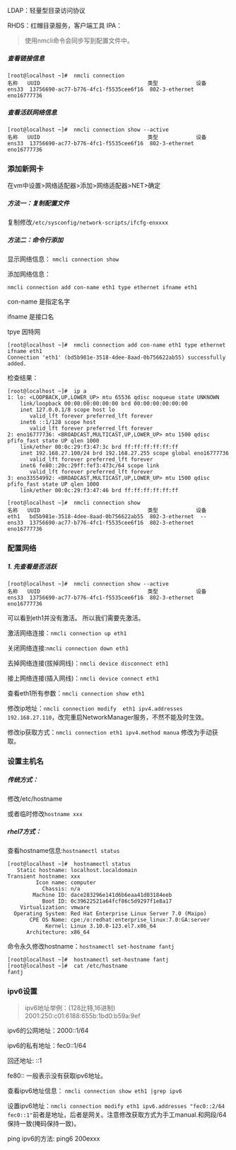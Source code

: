 LDAP：轻量型目录访问协议

RHDS：红帽目录服务，客户端工具
IPA：

>使用nmcli命令会同步写到配置文件中。
#####    查看链接信息

```
[root@localhost ~]#  nmcli connection 
名称   UUID                                  类型            设备        
ens33  13756690-ac77-b776-4fc1-f5535cee6f16  802-3-ethernet  eno16777736 
```
#####    查看活跃网络信息
```
[root@localhost ~]#  nmcli connection show --active 
名称   UUID                                  类型            设备        
ens33  13756690-ac77-b776-4fc1-f5535cee6f16  802-3-ethernet  eno16777736 
```

###   添加新网卡

在vm中设置>网络适配器>添加>网络适配器>NET>确定

#####    方法一：复制配置文件

复制修改`/etc/sysconfig/network-scripts/ifcfg-enxxxx`
#####    方法二：命令行添加


显示网络信息：
`nmcli connection show`

添加网络信息：

`nmcli connection add con-name eth1 type ethernet ifname eth1`

con-name 是指定名字

ifname   是接口名

tpye  因特网

```
[root@localhost ~]#  nmcli connection add con-name eth1 type ethernet ifname eth1
Connection 'eth1' (bd5b981e-3518-4dee-8aad-0b756622ab55) successfully added.
```

检查结果：
```
[root@localhost ~]#  ip a
1: lo: <LOOPBACK,UP,LOWER_UP> mtu 65536 qdisc noqueue state UNKNOWN 
    link/loopback 00:00:00:00:00:00 brd 00:00:00:00:00:00
    inet 127.0.0.1/8 scope host lo
       valid_lft forever preferred_lft forever
    inet6 ::1/128 scope host 
       valid_lft forever preferred_lft forever
2: eno16777736: <BROADCAST,MULTICAST,UP,LOWER_UP> mtu 1500 qdisc pfifo_fast state UP qlen 1000
    link/ether 00:0c:29:f3:47:3c brd ff:ff:ff:ff:ff:ff
    inet 192.168.27.100/24 brd 192.168.27.255 scope global eno16777736
       valid_lft forever preferred_lft forever
    inet6 fe80::20c:29ff:fef3:473c/64 scope link 
       valid_lft forever preferred_lft forever
3: eno33554992: <BROADCAST,MULTICAST,UP,LOWER_UP> mtu 1500 qdisc pfifo_fast state UP qlen 1000
    link/ether 00:0c:29:f3:47:46 brd ff:ff:ff:ff:ff:ff
```
```
[root@localhost ~]#  nmcli connection show 
名称   UUID                                  类型            设备        
eth1   bd5b981e-3518-4dee-8aad-0b756622ab55  802-3-ethernet  --          
ens33  13756690-ac77-b776-4fc1-f5535cee6f16  802-3-ethernet  eno16777736 
```

###   配置网络

#####    1. 先查看是否活跃
```
[root@localhost ~]#  nmcli connection show --active 
名称   UUID                                  类型            设备        
ens33  13756690-ac77-b776-4fc1-f5535cee6f16  802-3-ethernet  eno16777736 
```
可以看到eth1并没有激活。
所以我们需要先激活。

激活网络连接：`nmcli connection up eth1`

关闭网络连接:`nmcli connection down eth1`

去掉网络连接(拔掉网线)：`nmcli device disconnect eth1`

接上网络连接(插入网线)：`nmcli device connect eth1`

查看eth1所有参数：`nmcli connection show eth1`

修改ip地址：`nmcli connection modify  eth1 ipv4.addresses 192.168.27.110`，改完重启NetworkManager服务，不然不能及时生效。

修改ip获取方式：`nmcli connection eth1 ipv4.method manua` 修改为手动获取。









###   设置主机名

#####    传统方式：

修改/etc/hostname

或者临时修改`hostname xxx`

#####    rhel7方式：

查看hostname信息:`hostnamectl status`
```
[root@localhost ~]#  hostnamectl status
   Static hostname: localhost.localdomain
Transient hostname: xxx
         Icon name: computer
           Chassis: n/a
        Machine ID: dace283296e141d6b6eaa41d03184eeb
           Boot ID: 0c39622521a64fcf86c5d9297f1e8a17
    Virtualization: vmware
  Operating System: Red Hat Enterprise Linux Server 7.0 (Maipo)
       CPE OS Name: cpe:/o:redhat:enterprise_linux:7.0:GA:server
            Kernel: Linux 3.10.0-123.el7.x86_64
      Architecture: x86_64
```
命令永久修改hostname：`hostnamectl set-hostname fantj`

```
[root@localhost ~]#  hostnamectl set-hostname fantj
[root@localhost ~]#  cat /etc/hostname 
fantj
```


###   ipv6设置
>ipv6地址举例：(128比特,16进制) 2001:250:c01:6188:655b:1bd0:b59a:9ef

ipv6的公网地址：2000::1/64

ipv6的私有地址：fec0::1/64

回还地址:  ::1

fe80::  一般表示没有获取ipv6地址。

查看ipv6地址信息：
`nmcli connection show eth1 |grep ipv6`


设置ipv6地址：`nmcli connection modify eth1 ipv6.addresses "fec0::2/64 fec0::1"`前者是地址，后者是网关。注意修改获取方式为手工manual.和网段/64保持一致(掩码保持一致)。

ping ipv6的方法:
ping6   200exxx




